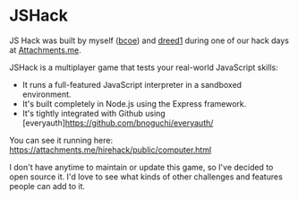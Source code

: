 JSHack
========

JS Hack was built by myself ([bcoe](https://github.com/bcoe)) and [dreed1](https://github.com/dreed1) during one of our hack days at [Attachments.me](http://attachments.me).

JSHack is a multiplayer game that tests your real-world JavaScript skills:

* It runs a full-featured JavaScript interpreter in a sandboxed environment.
* It's built completely in Node.js using the Express framework.
* It's tightly integrated with Github using  [everyauth]https://github.com/bnoguchi/everyauth/

You can see it running here: https://attachments.me/hirehack/public/computer.html

I don't have anytime to maintain or update this game, so I've decided to open source it. I'd love to see what kinds of other challenges and features people can add to it.